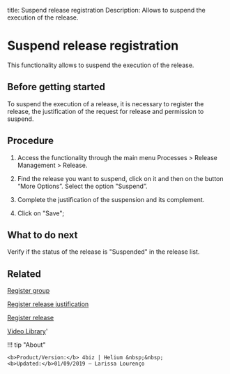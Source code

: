 title: Suspend release registration
Description: Allows to suspend the execution of the release.

# Suspend release registration
This functionality allows to suspend the execution of the release.

Before getting started
--------------------------

To suspend the execution of a release, it is necessary to register the release, the justification of the request for release and permission to suspend.

Procedure
-------------

1.  Access the functionality through the main menu Processes > Release Management > Release.

2.  Find the release you want to suspend, click on it and then on the button “More Options”. Select the option "Suspend”.

3.  Complete the justification of the suspension and its complement.

4.  Click on "Save";

What to do next
-------------------

Verify if the status of the release is "Suspended" in the release list.

Related
-----------

[Register group](/en-us/4biz-helium/initial-settings/access-settings/user/register-groups.html)

[Register release justification](/en-us/4biz-helium/processes/release/use/release-justification.html)

[Register release](/en-us/4biz-helium/processes/release/use/register-release-request.html)

<i class='fa fa-youtube-play  fa-2x' style='color:#97ce17;vertical-align: middle;'> </i> [Video Library](https://www.youtube.com/playlist?list=PLB5qK2uzf2RMA1W1Js4-lPEDUDUJJ_rUa)'

!!! tip "About"

    <b>Product/Version:</b> 4biz | Helium &nbsp;&nbsp;
    <b>Updated:</b>01/09/2019 – Larissa Lourenço


